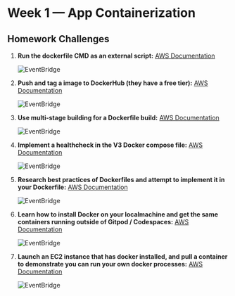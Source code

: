 # Week 1 — App Containerization

##  Homework Challenges
   1. **Run the dockerfile CMD as an external script:**
         [AWS Documentation](https://docs.aws.amazon.com/health/latest/ug/cloudwatch-events-health.html)

         ![EventBridge](assets/)

   2. **Push and tag a image to DockerHub (they have a free tier):**
         [AWS Documentation](https://docs.aws.amazon.com/health/latest/ug/cloudwatch-events-health.html)

         ![EventBridge](assets/)

   3. **Use multi-stage building for a Dockerfile build:**
         [AWS Documentation](https://docs.aws.amazon.com/health/latest/ug/cloudwatch-events-health.html)

         ![EventBridge](assets/)

   4. **Implement a healthcheck in the V3 Docker compose file:**
         [AWS Documentation](https://docs.aws.amazon.com/health/latest/ug/cloudwatch-events-health.html)

         ![EventBridge](assets/.png)
   
   5. **Research best practices of Dockerfiles and attempt to implement it in your Dockerfile:**
         [AWS Documentation](https://docs.aws.amazon.com/health/latest/ug/cloudwatch-events-health.html)

         ![EventBridge](assets/)

   6. **Learn how to install Docker on your localmachine and get the same containers running outside of Gitpod / Codespaces:**
         [AWS Documentation](https://docs.aws.amazon.com/health/latest/ug/cloudwatch-events-health.html)

         ![EventBridge](assets/)
   
   7. **Launch an EC2 instance that has docker installed, and pull a container to demonstrate you can run your own docker processes:**
         [AWS Documentation](https://docs.aws.amazon.com/health/latest/ug/cloudwatch-events-health.html)
   
         ![EventBridge](assets/)
